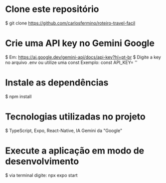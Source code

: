 # Clone este repositório
$ git clone <https://github.com/carlosfermino/roteiro-travel-facil>

# Crie uma API key no Gemini Google
$ Em: <https://ai.google.dev/gemini-api/docs/api-key?hl=pt-br>
$ Digite a key no arquivo .env ou utilize uma const Exemplo: const API_KEY= ''

# Instale as dependências
$ npm install

# Tecnologias utilizadas no projeto
$ TypeScript, Expo, React-Native, IA Gemini da "Google"

# Execute a aplicação em modo de desenvolvimento
$ via terminal digite: npx expo start
